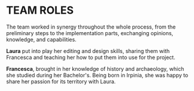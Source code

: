 # TEAM ROLES

The team worked in synergy throughout the whole process, from the preliminary steps to the implementation parts, exchanging opinions, knowledge, and capabilities.&#x20;

**Laura** put into play her editing and design skills, sharing them with Francesca and teaching her how to put them into use for the project.&#x20;

**Francesca**, brought in her knowledge of history and archaeology, which she studied during her Bachelor's. Being born in Irpinia, she was happy to share her passion for its territory with Laura.
